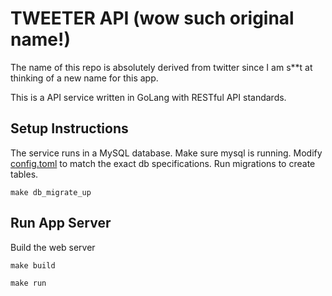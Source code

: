 # TWEETER API (wow such original name!)

The name of this repo is absolutely derived from twitter since I am s**t at thinking of a new name for this app.

This is a API service written in GoLang with RESTful API standards.

## Setup Instructions

The service runs in a MySQL database. Make sure mysql is running. Modify [config.toml](./config/config.toml) to match the exact db specifications. Run migrations to create tables.

```{shell}
make db_migrate_up
```

## Run App Server

Build the web server

```{shell}
make build

make run
```
